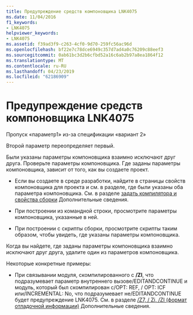 ```yaml
---
title: Предупреждение средств компоновщика LNK4075
ms.date: 11/04/2016
f1_keywords:
- LNK4075
helpviewer_keywords:
- LNK4075
ms.assetid: f39ad3f9-c263-4cf0-9d70-259fc56ac96d
ms.openlocfilehash: bf22e7c78dce6949c357d7ad4a0c76209c88eef3
ms.sourcegitcommit: 0ab61bc3d2b6cfbd52a16c6ab2b97a8ea1864f12
ms.translationtype: MT
ms.contentlocale: ru-RU
ms.lasthandoff: 04/23/2019
ms.locfileid: "62186909"
---
```

# <a name="linker-tools-warning-lnk4075"></a>Предупреждение средств компоновщика LNK4075

Пропуск «параметр1» из-за спецификации «вариант 2»

Второй параметр переопределяет первый.

Были указаны параметры компоновщика взаимно исключают друг друга.  Проверьте параметры компоновщика.  Где заданы параметры компоновщика, зависит от того, как вы создаете проект.

- Если вы создаете в среде разработки, найдите в страницы свойств компоновщика для проекта и см. в разделе, где были указаны оба параметра компоновщика.  См. в разделе [задать компилятора и свойства сборки](../../build/working-with-project-properties.md) Дополнительные сведения.

- При построении из командной строки, просмотрите параметры компоновщика, указанные в ней.

- При построении с скрипты сборки, просмотрите скрипты таким образом, чтобы увидеть, где указаны параметры компоновщика.

Когда вы найдете, где заданы параметры компоновщика взаимно исключают друг друга, удалите один из параметров компоновщика.

Некоторые конкретные примеры:

- При связывании модуля, скомпилированного с **/ZI**, что подразумевает параметр внутреннего вызове/EDITANDCONTINUE и модуль, который был скомпилирован с/OPT: REF, / OPT: ICF или/INCREMENTAL: No, что подразумевает не/EDITANDCONTINUE будет предупреждение LNK4075.  См. в разделе [/Z7, / Zi, /ZI (формат отладочной информации)](../../build/reference/z7-zi-zi-debug-information-format.md) Дополнительные сведения.